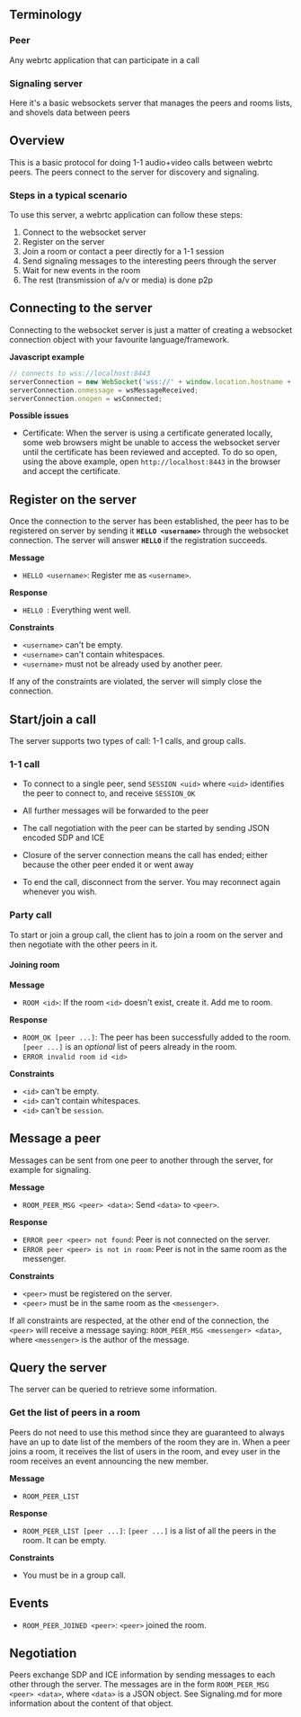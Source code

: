 ## Terminology

### Peer
 
Any webrtc application that can participate in a call

### Signaling server

Here it's a basic websockets server that manages the peers and rooms lists,
and shovels data between peers

## Overview

This is a basic protocol for doing 1-1 audio+video calls between webrtc peers.
The peers connect to the server for discovery and signaling.

### Steps in a typical scenario

To use this server, a webrtc application can follow these steps:

1. Connect to the websocket server
2. Register on the server
3. Join a room or contact a peer directly for a 1-1 session
4. Send signaling messages to the interesting peers through the server
5. Wait for new events in the room
6. The rest (transmission of a/v or media) is done p2p

## Connecting to the server

Connecting to the websocket server is just a matter of creating a websocket
connection object with your favourite language/framework.

**Javascript example**
```js
// connects to wss://localhost:8443
serverConnection = new WebSocket('wss://' + window.location.hostname + ':8443');
serverConnection.onmessage = wsMessageReceived;
serverConnection.onopen = wsConnected;
```

**Possible issues**
- Certificate: When the server is using a certificate generated locally,
  some web browsers might be unable to access the websocket server until the
  certificate has been reviewed and accepted. To do so open, using the above
  example, open `http://localhost:8443` in the browser and accept the certificate.

## Register on the server

Once the connection to the server has been established, the peer has to be
registered on server by sending it **`HELLO <username>`** through the websocket
connection. The server will answer **`HELLO`** if the registration succeeds.

**Message**
- `HELLO <username>`: Register me as `<username>`.

**Response**
- `HELLO `: Everything went well.

**Constraints**
- `<username>` can't be empty.
- `<username>` can't contain whitespaces.
- `<username>` must not be already used by another peer.

If any of the constraints are violated, the server will simply close the 
connection.

## Start/join a call

The server supports two types of call: 1-1 calls, and group calls.

### 1-1 call

* To connect to a single peer, send `SESSION <uid>` where `<uid>` identifies the peer to connect to, and receive `SESSION_OK`
* All further messages will be forwarded to the peer
* The call negotiation with the peer can be started by sending JSON encoded SDP and ICE

* Closure of the server connection means the call has ended; either because the other peer ended it or went away
* To end the call, disconnect from the server. You may reconnect again whenever you wish.

### Party call

To start or join a group call, the client has to join a room on the server and
then negotiate with the other peers in it.

#### Joining room

**Message**
- `ROOM <id>`: If the room `<id>` doesn't exist, create it. Add
  me to room.

**Response**
- `ROOM_OK [peer ...]`: The peer has been successfully added to the room.
  `[peer ...]` is an _optional_ list of peers already in the room.
- `ERROR invalid room id <id>`

**Constraints**
- `<id>` can't be empty.
- `<id>` can't contain whitespaces.
- `<id>` can't be `session`.

## Message a peer

Messages can be sent from one peer to another through the server, for example for
signaling.


**Message**
- `ROOM_PEER_MSG <peer> <data>`: Send `<data>` to `<peer>`.

**Response**
- `ERROR peer <peer> not found`:  Peer is not connected on the server.
- `ERROR peer <peer> is not in room`: Peer is not in the same room as the messenger.

**Constraints**
- `<peer>` must be registered on the server.
- `<peer>` must be in the same room as the `<messenger>`.

If all constraints are respected, at the other end of the connection, 
the `<peer>` will receive a message saying: `ROOM_PEER_MSG <messenger> <data>`, 
where `<messenger>` is the author of the message.

## Query the server

The server can be queried to retrieve some information.

### Get the list of peers in a room

Peers do not need to use this method since they are guaranteed to always have
an up to date list of the members of the room they are in. When a peer joins a
room, it receives the list of users in the room, and evey user in the room 
receives an event announcing the new member.

**Message**
- `ROOM_PEER_LIST`

**Response**
- `ROOM_PEER_LIST [peer ...]`: `[peer ...]` is a list of all the peers in the room. It can be empty.

**Constraints**
- You must be in a group call.

## Events

- `ROOM_PEER_JOINED <peer>`: `<peer>` joined the room. 


## Negotiation

Peers exchange SDP and ICE information by sending messages to each other through the
server. The messages are in the form `ROOM_PEER_MSG <peer> <data>`, where `<data>` is
a JSON object. See Signaling.md for more information about the content of that 
object.
